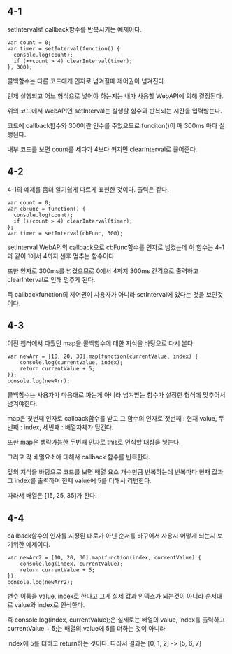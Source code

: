 ## 4-1

setInterval로 callback함수를 반복시키는 예제이다.

```
var count = 0;
var timer = setInterval(function() {
  console.log(count);
  if (++count > 4) clearInterval(timer);
}, 300);
```
콜백함수는 다른 코드에게 인자로 넘겨질때 제어권이 넘겨진다.

언제 실행되고 어느 형식으로 넣어야 하는지는 내가 사용할 WebAPI에 의해 결정된다.

위의 코드에서 WebAPI인 setInterval는 실행할 함수와 반복되는 시간을 입력받는다.

코드에 callback함수와 300이란 인수를 주었으므로 funciton()이 매 300ms 마다 실행된다. 

내부 코드를 보면 count를 세다가 4보다 커지면 clearInterval로 끊어준다. 



## 4-2

4-1의 예제를 좀더 알기쉽게 다르게 표현한 것이다. 출력은 같다.

```
var count = 0;
var cbFunc = function() {
  console.log(count);
  if (++count > 4) clearInterval(timer);
};
var timer = setInterval(cbFunc, 300);
```

setInterval WebAPI의 callback으로 cbFunc함수를 인자로 넘겼는데 이 함수는 4-1과 같이 1에서 4까지 센후 멈추는 함수이다.

또한 인자로 300ms를 넘겼으므로 0에서 4까지 300ms 간격으로 출력하고 clearInterval로 인해 멈추게 된다.

즉 callbackfunction의 제어권이 사용자가 아니라 setInterval에 있다는 것을 보인것이다. 



## 4-3 

이전 챕터에서 다뤘던 map을 콜백함수에 대한 지식을 바탕으로 다시 본다.

```
var newArr = [10, 20, 30].map(function(currentValue, index) {
    console.log(currentValue, index);
    return currentValue + 5;
});
console.log(newArr);
```

콜백함수는 사용자가 마음대로 짜는게 아니라 넘겨받는 함수가 설정한 형식에 맞추어서 넘겨야한다.

map은 첫번째 인자로 callback함수를 받고 그 함수의 인자로 첫번째 : 현재 value, 두번째 : index, 세번째 : 배열자체가 담긴다.

또한 map은 생략가능한 두번째 인자로 this로 인식할 대상을 넣는다. 

그리고 각 배열요소에 대해서 callback 함수를 반복한다.

앞의 지식을 바탕으로 코드를 보면 배열 요소 개수만큼 반복하는데 반복마다 현재 값과 그 index를 출력하며 현제 value에 5를 더해서 리턴한다.

따라서 배열은 [15, 25, 35]가 된다.



## 4-4

callback함수의 인자를 지정된 대로가 아닌 순서를 바꾸어서 사용시 어떻게 되는지 보기위한 예제이다.

```
var newArr2 = [10, 20, 30].map(function(index, currentValue) {
    console.log(index, currentValue);
    return currentValue + 5;
});
console.log(newArr2);
```

변수 이름을 value, index로 한다고 그게 실제 값과 인덱스가 되는것이 아니라 순서대로 value와 index로 인식한다.

즉 console.log(index, currentValue);은 실제로는 배열의 value, index를 출력하고 currentValue + 5;는 배열의 value에 5를 더하는 것이 아니라

index에 5를 더하고 return하는 것이다. 따라서 결과는 [0, 1, 2] -> [5, 6, 7]


